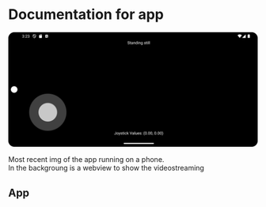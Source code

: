 Documentation for app
======================

![img of the app running on a phone](img/RunningAppOnPhone.png)

Most recent img of the app running on a phone.  
In the backgroung is a webview to show the videostreaming

## App


